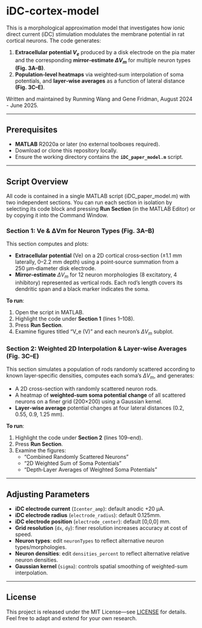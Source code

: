 # iDC-cortex-model
This is a morphological approximation model that investigates how ionic direct current (iDC) stimulation modulates the membrane potential in rat cortical neurons. 
The code generates:
1. **Extracellular potential $V_e$** produced by a disk electrode on the pia mater and the corresponding **mirror‐estimate $\Delta V_m$** for multiple neuron types **(Fig. 3A–B)**.
2. **Population‐level heatmaps** via weighted‐sum interpolation of soma potentials, and **layer‐wise averages** as a function of lateral distance **(Fig. 3C–E)**.

Written and maintained by Runming Wang and Gene Fridman, August 2024 - June 2025.

---

## Prerequisites

* **MATLAB** R2020a or later (no external toolboxes required).
* Download or clone this repository locally.
* Ensure the working directory contains the **`iDC_paper_model.m`** script.

---

## Script Overview

All code is contained in a single MATLAB script (iDC_paper_model.m) with two independent sections. You can run each section in isolation by selecting its code block and pressing **Run Section** (in the MATLAB Editor) or by copying it into the Command Window.

### Section 1: Ve & ΔVm for Neuron Types (Fig. 3A–B)

This section computes and plots:

* **Extracellular potential** (Ve) on a 2D cortical cross‐section (±1.1 mm laterally, 0–2.2 mm depth) using a point‐source summation from a 250 µm‐diameter disk electrode.
* **Mirror‐estimate** $\Delta V_m$ for 12 neuron morphologies (8 excitatory, 4 inhibitory) represented as vertical rods.  Each rod’s length covers its dendritic span and a black marker indicates the soma.

**To run**:

1. Open the script in MATLAB.
2. Highlight the code under **Section 1** (lines 1–108).
3. Press **Run Section**.
4. Examine figures titled “V\_e (V)” and each neuron’s $\Delta V_m$ subplot.

### Section 2: Weighted 2D Interpolation & Layer‐wise Averages (Fig. 3C–E)

This section simulates a population of rods randomly scattered according to known layer‐specific densities, computes each soma’s $\Delta V_m$, and generates:

* A 2D cross-section with randomly scattered neuron rods.
* A heatmap of **weighted‐sum soma potential change** of all scattered neurons on a finer grid (200×200) using a Gaussian kernel.
* **Layer‐wise average** potential changes at four lateral distances (0.2, 0.55, 0.9, 1.25 mm).

**To run**:

1. Highlight the code under **Section 2** (lines 109–end).
2. Press **Run Section**.
3. Examine the figures:
   * “Combined Randomly Scattered Neurons”
   * “2D Weighted Sum of Soma Potentials”
   * “Depth‑Layer Averages of Weighted Soma Potentials”

---

## Adjusting Parameters

* **iDC electrode current** (`Icenter_amp`): default anodic +20 µA.
* **iDC electrode radius** (`electrode_radius`): default 0.125mm. 
* **iDC electrode position** (`electrode_center`): default [0,0,0] mm.
* **Grid resolution** (`dx`, `dy`): finer resolution increases accuracy at cost of speed. 
* **Neuron types**: edit `neuronTypes` to reflect alternative neuron types/morphologies.
* **Neuron densities**: edit `densities_percent` to reflect alternative relative neuron densities.
* **Gaussian kernel** (`sigma`): controls spatial smoothing of weighted-sum interpolation.


---

## License

This project is released under the MIT License—see [LICENSE](LICENSE) for details.  Feel free to adapt and extend for your own research.


